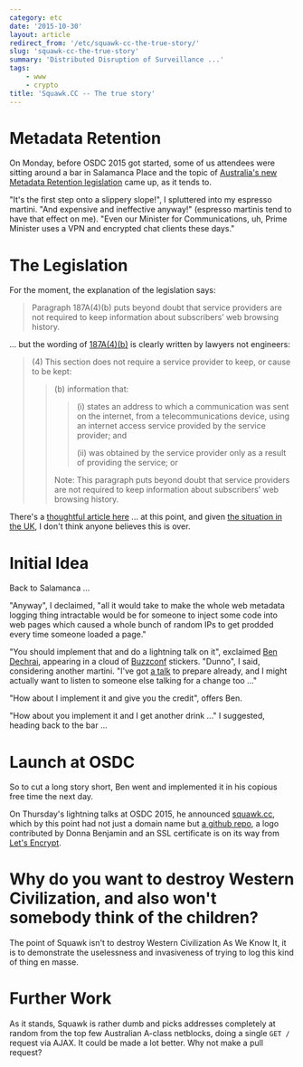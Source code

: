 ```yaml
---
category: etc
date: '2015-10-30'
layout: article
redirect_from: '/etc/squawk-cc-the-true-story/'
slug: 'squawk-cc-the-true-story'
summary: 'Distributed Disruption of Surveillance ...'
tags:
    - www
    - crypto
title: 'Squawk.CC -- The true story'
---
```


Metadata Retention
==================

On Monday, before OSDC 2015 got started,
some of us attendees were sitting around a bar in Salamanca Place and
the topic of [Australia's new Metadata Retention
legislation](https://www.ag.gov.au/dataretention) came up, as it tends
to.

"It's the first step onto a slippery slope!", I spluttered into my
espresso martini. "And expensive and ineffective anyway!" (espresso
martinis tend to have that effect on me). "Even our Minister for
Communications, uh, Prime Minister uses a VPN and encrypted chat clients
these days."

The Legislation
===============

For the moment, the explanation of the legislation says:

> Paragraph 187A(4)(b) puts beyond doubt that service providers are not
> required to keep information about subscribers’ web browsing history.

... but the wording of
[187A(4)(b)](https://www.comlaw.gov.au/Details/C2015A00039/Html/Text#_Toc416860259)
is clearly written by lawyers not engineers:

> (4) This section does not require a service provider to keep, or cause
>     to be kept:
>
> > (b) information that:
> >
> > > \(i) states an address to which a communication was sent on the internet,
> > > from a telecommunications device, using an internet access service
> > > provided by the service provider; and
> > >
> > > (ii) was obtained by the service provider only as a result of
> > >     providing the service; or
> >
> > Note: This paragraph puts beyond doubt that service providers are
> > not required to keep information about subscribers’ web browsing
> > history.

There's a [thoughtful article
here](https://bendechrai.com/2015/03/31/the-myth-of-the-innocuousness-of-metadata/)
... at this point, and given [the situation in the
UK](http://www.theguardian.com/law/2015/oct/30/uk-internet-providers-may-yet-be-required-to-keep-your-browsing-data),
I don't think anyone believes this is over.

Initial Idea
============

Back to Salamanca ...

"Anyway", I declaimed, "all it would take to make the whole web metadata
logging thing intractable would be for someone to inject some code into
web pages which caused a whole bunch of random IPs to get prodded every
time someone loaded a page."

"You should implement that and do a lightning talk on it", exclaimed
[Ben Dechrai](https://bendechrai.com/), appearing in a cloud of
[Buzzconf](http://buzzconf.io/) stickers. "Dunno", I said, considering
another martini. "I've got [a talk](/etc/osdc-2015-hobart/) to prepare
already, and I might actually want to listen to someone else talking for
a change too ..."

"How about I implement it and give you the credit", offers Ben.

"How about you implement it and I get another drink ..." I suggested,
heading back to the bar ...

Launch at OSDC
==============

So to cut a long story short, Ben went and implemented it in his copious
free time the next day.

On Thursday's lightning talks at OSDC 2015, he announced
[squawk.cc](http://squawk.cc/), which by this point had not just a
domain name but [a github repo](https://github.com/bendechrai/squawk), a
logo contributed by
Donna Benjamin and an SSL
certificate is on its way from [Let's
Encrypt](https://letsencrypt.org/).

Why do you want to destroy Western Civilization, and also won't somebody think of the children?
===============================================================================================

The point of Squawk isn't to destroy Western Civilization As We Know It,
it is to demonstrate the uselessness and invasiveness of trying to log
this kind of thing en masse.

Further Work
============

As it stands, Squawk is rather dumb and picks addresses completely at
random from the top few Australian A-class netblocks, doing a single
`GET /` request via AJAX. It could be made a lot better. Why not make a
pull request?
